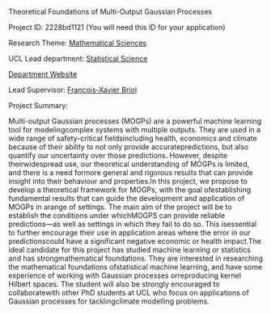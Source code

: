 Theoretical Foundations of Multi-Output Gaussian Processes

Project ID: 2228bd1121
(You will need this ID for your application)

Research Theme: [Mathematical Sciences](../themes/mathematical-sciences.md)

UCL Lead department: [Statistical Science](../departments/statistical-science.md)

[Department Website](https://www.ucl.ac.uk/statistics)

Lead Supervisor: [Francois-Xavier Briol](https://iris.ucl.ac.uk/iris/browse/profile?upi=FBRIO27)

Project Summary:

Multi-output Gaussian processes (MOGPs) are a powerful machine learning tool for modelingcomplex systems with multiple outputs. They are used in a wide range of safety-critical fieldsincluding health, economics and climate because of their ability to not only provide accuratepredictions, but also quantify our uncertainty over those predictions. However, despite theirwidespread use, our theoretical understanding of MOGPs is limited, and there is a need formore general and rigorous results that can provide insight into their behaviour and properties.In this project, we propose to develop a theoretical framework for MOGPs, with the goal ofestablishing fundamental results that can guide the development and application of MOGPs in arange of settings. The main aim of the project will be to establish the conditions under whichMOGPS can provide reliable predictions—as well as settings in which they fail to do so. This isessential to further encourage their use in application areas where the error in our predictionscould have a significant negative economic or health impact.The ideal candidate for this project has studied machine learning or statistics and has strongmathematical foundations. They are interested in researching the mathematical foundations ofstatistical machine learning, and have some experience of working with Gaussian processes orreproducing kernel Hilbert spaces. The student will also be strongly encouraged to collaboratewith other PhD students at UCL who focus on applications of Gaussian processes for tacklingclimate modelling problems.